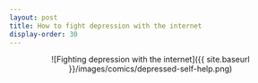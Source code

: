 ```yaml
---
layout: post
title: How to fight depression with the internet
display-order: 30
---
```


<div style="text-align:center" markdown="1">
![Fighting depression with the internet]({{ site.baseurl }}/images/comics/depressed-self-help.png)
</div>
